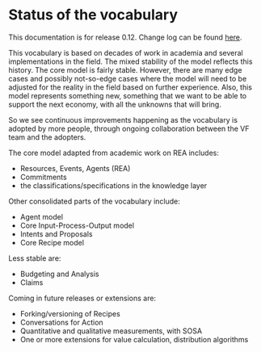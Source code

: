 # Status of the vocabulary

This documentation is for release 0.12. Change log can be found [here](https://lab.allmende.io/valueflows/valueflows/-/blob/master/CHANGELOG.md).

This vocabulary is based on decades of work in academia and several implementations in the field.  The mixed stability of the model reflects this history.  The core model is fairly stable.  However, there are many edge cases and possibly not-so-edge cases where the model will need to be adjusted for the reality in the field based on further experience. Also, this model represents something new, something that we want to be able to support the next economy, with all the unknowns that will bring.

So we see continuous improvements happening as the vocabulary is adopted by more people, through ongoing collaboration between the VF team and the adopters.

The core model adapted from academic work on REA includes:

* Resources, Events, Agents (REA)
* Commitments
* the classifications/specifications in the knowledge layer

Other consolidated parts of the vocabulary include:

* Agent model
* Core Input-Process-Output model
* Intents and Proposals
* Core Recipe model

Less stable are: 

* Budgeting and Analysis
* Claims

Coming in future releases or extensions are:

* Forking/versioning of Recipes
* Conversations for Action
* Quantitative and qualitative measurements, with SOSA
* One or more extensions for value calculation, distribution algorithms

